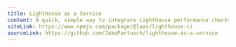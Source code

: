 ```yaml
---
title: Lighthouse as a Service
content: A quick, simple way to integrate Lighthouse performance checks into your pipeline without a Chromium dependency
siteLink: https://www.npmjs.com/package/@laas/lighthouse-ci
sourceLink: https://github.com/JakePartusch/lighthouse-as-a-service
---
```

